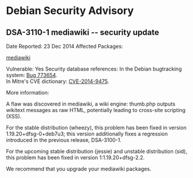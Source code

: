 
Debian Security Advisory
========================


DSA-3110-1 mediawiki -- security update
---------------------------------------



Date Reported:
23 Dec 2014
Affected Packages:

[mediawiki](https://packages.debian.org/src:mediawiki)

Vulnerable:
Yes
Security database references:
In the Debian bugtracking system: [Bug 773654](https://bugs.debian.org/cgi-bin/bugreport.cgi?bug=773654).  
In Mitre's CVE dictionary: [CVE-2014-9475](https://security-tracker.debian.org/tracker/CVE-2014-9475).  

More information:

A flaw was discovered in mediawiki, a wiki engine: thumb.php outputs
wikitext messages as raw HTML, potentially leading to cross-site
scripting (XSS).


For the stable distribution (wheezy), this problem has been fixed in
version 1.19.20+dfsg-0+deb7u3; this version additionally fixes a
regression introduced in the previous release, DSA-3100-1.


For the upcoming stable distribution (jessie) and unstable
distribution (sid), this problem has been fixed in version
1:1.19.20+dfsg-2.2.


We recommend that you upgrade your mediawiki packages.





